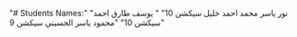 "# Students Names:" 
"نور ياسر محمد احمد خليل سيكشن 10"
" يوسف طارق احمد سيكشن 10"
"محمود ياسر الحسيني سيكشن 9"
